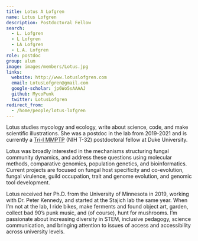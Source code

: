 ```yaml
---
title: Lotus A Lofgren
name: Lotus Lofgren
description: Postdoctoral Fellow
search:
  - L. Lofgren
  - L Lofgren
  - LA Lofgren
  - L.A. Lofgren
role: postdoc
group: alum
image: images/members/Lotus.jpg
links:
  website: http://www.lotuslofgren.com
  email: LotusLofgren@gmail.com
  google-scholar: jp6Wo5sAAAAJ
  github: MycoPunk
  twitter: LotusLofgren
redirect_from:
  - /home/people/lotus-lofgren
---
```


Lotus studies mycology and ecology, write about science, code, and make scientific illustrations. She was a postdoc in the lab from 2019-2021 and is currently a [Tri-I MMPTP](https://mgm.duke.edu/tri-i-mmptp) (NIH T-32) postdoctoral fellow at Duke University.

Lotus was broadly interested in the mechanisms structuring fungal community dynamics, and address these questions using molecular methods, comparative genomics, population genetics, and bioinformatics. Current projects are focused on fungal host specificity and co-evolution, fungal virulence, guild occupation, trait and genome evolution, and genomic tool development.


Lotus received her Ph.D. from the University of Minnesota in 2019, working with Dr. Peter Kennedy, and started at the Stajich lab the same year.
When I’m not at the lab, I ride bikes, make ferments and found object art, garden, collect bad 90’s punk music, and (of course), hunt for mushrooms.
I’m passionate about increasing diversity in STEM, inclusive pedagogy, science communication, and bringing attention to issues of access and accessibility across university levels.
